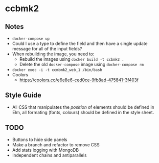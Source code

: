 # ccbmk2

## Notes

* `docker-compose up`
* Could I use a type to define the field and then have a single update message for all of the input fields?
* When rebuilding the image, you need to:
    * Rebuild the images using `docker build -t ccbmk2 .`
    * Delete the old `docker-compose` image using `docker-compose rm`
* `docker exec -i -t ccmbmk2_web_1 /bin/bash`
* Coolors
    * https://coolors.co/e6e8e6-ced0ce-9fb8ad-475841-3f403f

## Style Guide

* All CSS that manipulates the *position* of elements should be defined in Elm, all formating (fonts, colours) should be defined in the style sheet.

## TODO

* Buttons to hide side panels
* Make a branch and refactor to remove CSS
* Add stats logging with MongoDB
* Independent chains and antiparallels